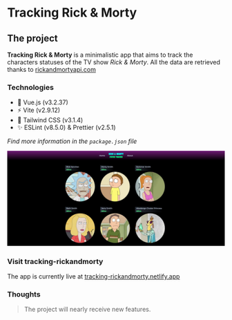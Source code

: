# Tracking Rick & Morty

## The project

**Tracking Rick & Morty** is a minimalistic app 
that aims to track the characters statuses of the TV show *Rick & Morty*.
All the data are retrieved thanks to [rickandmortyapi.com](https://rickandmortyapi.com/)

### Technologies

* 🔭 Vue.js (v3.2.37)
* ⚡ Vite (v2.9.12)
* 🌈 Tailwind CSS (v3.1.4)
* ✨ ESLint (v8.5.0) & Prettier (v2.5.1)

*Find more information in the `package.json` file*

![tracking-rickandmorty preview](/src/assets/screenshots/rickApi_preview.JPG "tracking-rickandmorty preview")

### Visit tracking-rickandmorty

The app is currently live at [tracking-rickandmorty.netlify.app](https://tracking-rickandmorty.netlify.app/)

### Thoughts

> The project will nearly receive new features.